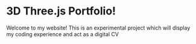 # 3D Three.js Portfolio!

Welcome to my website! This is an experimental project
which will display my coding experience and act as
a digital CV
